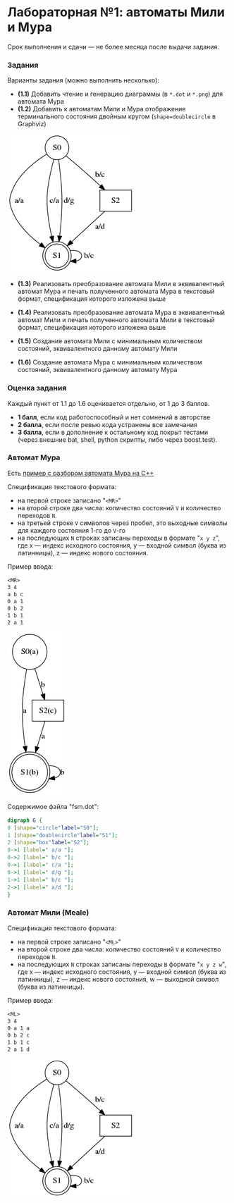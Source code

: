 # Лабораторная №1: автоматы Мили и Мура

Срок выполнения и сдачи &mdash; не более месяца после выдачи задания.

### Задания

Варианты задания (можно выполнить несколько):

- **(1.1)** Добавить чтение и генерацию диаграммы (в `*.dot` и `*.png`) для автомата Мура
- **(1.2)** Добавить к автоматам Мили и Мура отображение терминального состояния двойным кругом (`shape=doublecircle` в Graphviz)

![иллюстрация](images/meale-example.png)

- **(1.3)** Реализовать преобразование автомата Мили в эквивалентный автомат Мура и печать полученного автомата Мура в текстовый формат, спецификация которого изложена выше

- **(1.4)** Реализовать преобразование автомата Мура в эквивалентный автомат Мили и печать полученного автомата Мили в текстовый формат, спецификация которого изложена выше

- **(1.5)** Создание автомата Мили с минимальным количеством состояний, эквивалентного данному автомату Мили

- **(1.6)** Создание автомата Мура с минимальным количеством состояний, эквивалентного данному автомату Мура

### Оценка задания

Каждый пункт от 1.1 до 1.6 оценивается отдельно, от 1 до 3 баллов.

- **1 балл**, если код работоспособный и нет сомнений в авторстве
- **2 балла**, если после ревью кода устранены все замечания
- **3 балла**, если в дополнение к остальному код покрыт тестами (через внешние bat, shell, python скрипты, либо через boost.test).

### Автомат Мура

Есть [пример с разбором автомата Мура на C++](../tutorials/fsm-graphviz.md)

Спецификация текстового формата:

- на первой строке записано "`<MR>`"
- на второй строке два числа: количество состояний `V` и количество переходов `N`.
- на третьей строке `V` символов через пробел, это выходные символы для каждого состояния 1-го до `V`-го
- на последующих `N` строках записаны переходы в формате "`x y z`", где x &mdash; индекс исходного состояния, y &mdash; входной символ (буква из латинницы), z &mdash; индекс нового состояния.

Пример ввода:
```
<MR>
3 4
a b c
0 a 1
0 b 2
1 b 1
2 a 1
```

![иллюстрация](images/moore-example.png)

Содержимое файла "fsm.dot":
```dot
digraph G {
0 [shape="circle"label="S0"];
1 [shape="doublecircle"label="S1"];
2 [shape="box"label="S2"];
0->1 [label=" a/a "];
0->2 [label=" b/c "];
0->1 [label=" c/a "];
0->1 [label=" d/g "];
1->1 [label=" b/c "];
2->1 [label=" a/d "];
}
```

### Автомат Мили (Meale)

Спецификация текстового формата:

- на первой строке записано "`<ML>`"
- на второй строке два числа: количество состояний `V` и количество переходов `N`.
- на последующих `N` строках записаны переходы в формате "`x y z w`", где x &mdash; индекс исходного состояния, y &mdash; входной символ (буква из латинницы), z &mdash; индекс нового состояния, w &mdash; выходной символ (буква из латинницы).

Пример ввода:
```
<ML>
3 4
0 a 1 a
0 b 2 c
1 b 1 c
2 a 1 d
```

![иллюстрация](images/meale-example.png)
